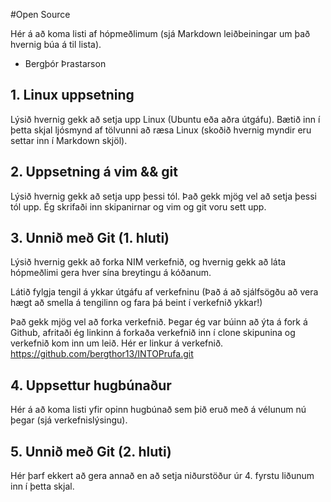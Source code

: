 #Open Source

Hér á að koma listi af hópmeðlimum (sjá Markdown leiðbeiningar um það hvernig búa á til lista).

- Bergþór Þrastarson

## 1. Linux uppsetning

Lýsið hvernig gekk að setja upp Linux (Ubuntu eða aðra útgáfu). Bætið inn í þetta skjal ljósmynd af tölvunni að ræsa Linux (skoðið hvernig myndir eru settar inn í Markdown skjöl).

## 2. Uppsetning á vim && git

Lýsið hvernig gekk að setja upp þessi tól.
Það gekk mjög vel að setja þessi tól upp. Ég skrifaði inn skipanirnar og vim og git  voru sett upp.

## 3. Unnið með Git (1. hluti)

Lýsið hvernig gekk að forka NIM verkefnið, og hvernig gekk að láta hópmeðlimi gera hver sína breytingu á kóðanum.

Látið fylgja tengil á ykkar útgáfu af verkefninu (Það á að sjálfsögðu að vera hægt að smella á tengilinn og fara þá beint í verkefnið ykkar!)

Það gekk mjög vel að forka verkefnið. Þegar ég var búinn að ýta á fork á Github, afritaði ég linkinn á forkaða verkefnið inn í clone skipunina og verkefnið kom inn um leið.
Hér er linkur á verkefnið.
https://github.com/bergthor13/INTOPrufa.git

## 4. Uppsettur hugbúnaður

Hér á að koma listi yfir opinn hugbúnað sem þið eruð með á vélunum nú þegar (sjá verkefnislýsingu).

## 5. Unnið með Git (2. hluti)

Hér þarf ekkert að gera annað en að setja niðurstöður úr 4. fyrstu liðunum inn í þetta skjal.
